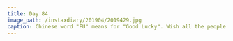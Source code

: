 ```yaml
---
title: Day 84
image_path: /instaxdiary/201904/2019429.jpg
caption: Chinese word "FU" means for "Good Lucky". Wish all the people that suffered #coronavirus  will healthy and safe.
---
```


